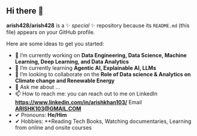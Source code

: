 ## Hi there 👋


**arish428/arish428** is a ✨ _special_ ✨ repository because its `README.md` (this file) appears on your GitHub profile.

Here are some ideas to get you started:

- 🔭 I’m currently working on **Data Engineering, Data Science, Machine Learning, Deep Learning, and Data Analytics**
- 🌱 I’m currently learning **Agentic AI, Explainable AI, LLMs**
- 👯 I’m looking to collaborate on the **Role of Data science & Analytics on Climate change and Renewable Energy**
- 💬 Ask me about ...
- 📫 How to reach me: you can reach out to me on 
LinkedIn **https://www.linkedin.com/in/arishkhan103/**
Email **ARISHK103@GMAIL.COM**
- ✔ Pronouns: **He/Him**
- ✔ Hobbies: **Reading Tech Books, Watching documentaries, Learning from online and onsite courses

